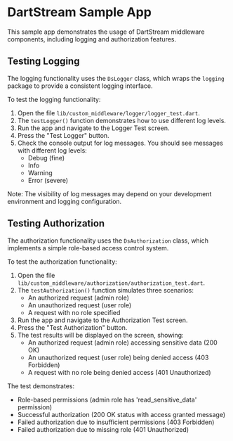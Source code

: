 # DartStream Sample App

This sample app demonstrates the usage of DartStream middleware components, including logging and authorization features.

## Testing Logging

The logging functionality uses the `DsLogger` class, which wraps the `logging` package to provide a consistent logging interface.

To test the logging functionality:

1. Open the file `lib/custom_middleware/logger/logger_test.dart`.
2. The `testLogger()` function demonstrates how to use different log levels.
3. Run the app and navigate to the Logger Test screen.
4. Press the "Test Logger" button.
5. Check the console output for log messages. You should see messages with different log levels:
   - Debug (fine)
   - Info
   - Warning
   - Error (severe)

Note: The visibility of log messages may depend on your development environment and logging configuration.

## Testing Authorization

The authorization functionality uses the `DsAuthorization` class, which implements a simple role-based access control system.

To test the authorization functionality:

1. Open the file `lib/custom_middleware/authorization/authorization_test.dart`.
2. The `testAuthorization()` function simulates three scenarios:
   - An authorized request (admin role)
   - An unauthorized request (user role)
   - A request with no role specified
3. Run the app and navigate to the Authorization Test screen.
4. Press the "Test Authorization" button.
5. The test results will be displayed on the screen, showing:
   - An authorized request (admin role) accessing sensitive data (200 OK)
   - An unauthorized request (user role) being denied access (403 Forbidden)
   - A request with no role being denied access (401 Unauthorized)

The test demonstrates:

- Role-based permissions (admin role has 'read_sensitive_data' permission)
- Successful authorization (200 OK status with access granted message)
- Failed authorization due to insufficient permissions (403 Forbidden)
- Failed authorization due to missing role (401 Unauthorized)

